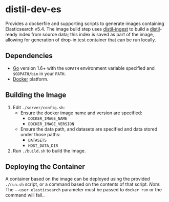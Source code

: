 # distil-dev-es

Provides a dockerfile and supporting scripts to generate images containing Elasticsearch v5.4. The image build step uses [distil-ingest](https://github.com/unchartedsoftware/distil-ingest) to build a [distil](https://github.com/unchartedsoftware/distil)-ready index from source data; this index is saved as part of the image, allowing for generation of drop-in test container that can be run locally.

## Dependencies

- [Go](https://golang.org/) version 1.6+ with the `GOPATH` environment variable specified and `$GOPATH/bin` in your `PATH`.
- [Docker](http://www.docker.com/) platform.

## Building the Image

1. Edit `./server/config.sh`:
    - Ensure the docker image name and version are specified:
        - `DOCKER_IMAGE_NAME`
        - `DOCKER_IMAGE_VERSION`
    - Ensure the data path, and datasets are specified and data stored under those paths:
        - `DATASETS`
        - `HOST_DATA_DIR`
2. Run `./build.sh` to build the image.

## Deploying the Container

A container based on the image can be deployed using the provided `./run.sh` script, or a command based on the contents of that script.  *Note*: The `--user elasticsearch` parameter must be passed to `docker run` or the command will fail..
